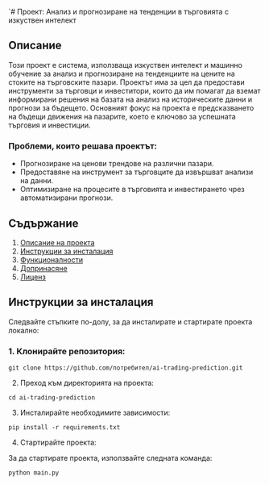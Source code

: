 `# Проект: Анализ и прогнозиране на тенденции в търговията с изкуствен интелект

## Описание
Този проект е система, използваща изкуствен интелект и машинно обучение за анализ и прогнозиране на тенденциите на цените на стоките на търговските пазари. Проектът има за цел да предостави инструменти за търговци и инвеститори, които да им помагат да вземат информирани решения на базата на анализ на историческите данни и прогнози за бъдещето. Основният фокус на проекта е предсказването на бъдещи движения на пазарите, което е ключово за успешната търговия и инвестиции.

### Проблеми, които решава проектът:
- Прогнозиране на ценови трендове на различни пазари.
- Предоставяне на инструмент за търговците да извършват анализи на данни.
- Оптимизиране на процесите в търговията и инвестирането чрез автоматизирани прогнози.

## Съдържание
1. [Описание на проекта](#описание)
2. [Инструкции за инсталация](#инструкции-за-инсталация)
3. [Функционалности](#функционалности)
4. [Допринасяне](#допринасяне)
5. [Лиценз](#лиценз)

## Инструкции за инсталация

Следвайте стъпките по-долу, за да инсталирате и стартирате проекта локално:

### 1. Клонирайте репозитория:


`git clone https://github.com/потребител/ai-trading-prediction.git`

2. Преход към директорията на проекта:

`cd ai-trading-prediction`

3. Инсталирайте необходимите зависимости:

`pip install -r requirements.txt`

4. Стартирайте проекта:

За да стартирате проекта, използвайте следната команда:

`python main.py`
